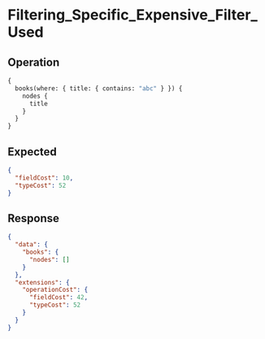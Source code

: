 # Filtering_Specific_Expensive_Filter_Used

## Operation

```graphql
{
  books(where: { title: { contains: "abc" } }) {
    nodes {
      title
    }
  }
}
```

## Expected

```json
{
  "fieldCost": 10,
  "typeCost": 52
}
```

## Response

```json
{
  "data": {
    "books": {
      "nodes": []
    }
  },
  "extensions": {
    "operationCost": {
      "fieldCost": 42,
      "typeCost": 52
    }
  }
}
```

